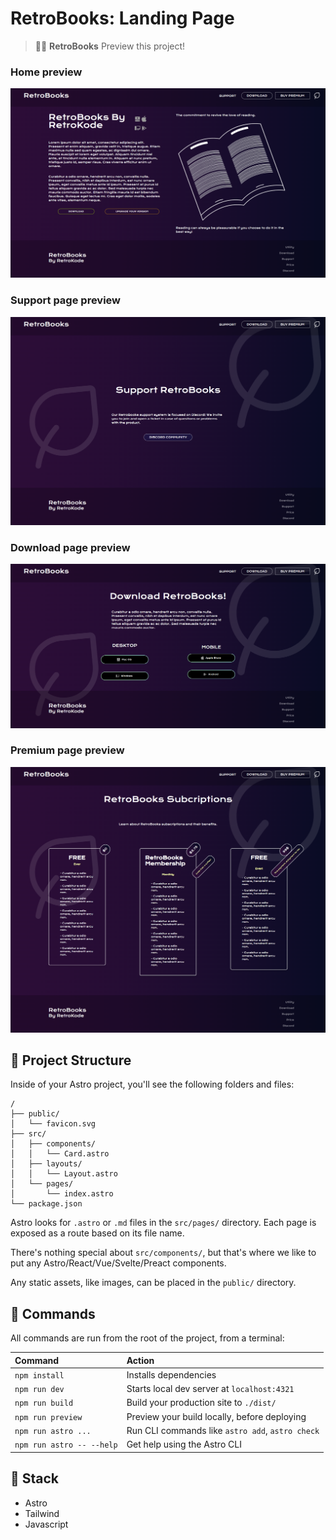 # RetroBooks: Landing Page

> 🧑‍🚀 **RetroBooks** Preview this project!

### Home preview

![Home preview](https://github.com/kaixe455/retrobooks/blob/main/preview_home.png?raw=true)

### Support page preview

![Preview de los equipos](https://github.com/kaixe455/retrobooks/blob/main/support.png?raw=true)

### Download page preview

![Preview del calendario](https://github.com/kaixe455/retrobooks/blob/main/download.png?raw=true)

### Premium page preview

![Preview página de equipo](https://github.com/kaixe455/retrobooks/blob/main/premium.png?raw=true)

## 🚀 Project Structure

Inside of your Astro project, you'll see the following folders and files:

```
/
├── public/
│   └── favicon.svg
├── src/
│   ├── components/
│   │   └── Card.astro
│   ├── layouts/
│   │   └── Layout.astro
│   └── pages/
│       └── index.astro
└── package.json
```

Astro looks for `.astro` or `.md` files in the `src/pages/` directory. Each page is exposed as a route based on its file name.

There's nothing special about `src/components/`, but that's where we like to put any Astro/React/Vue/Svelte/Preact components.

Any static assets, like images, can be placed in the `public/` directory.

## 🧞 Commands

All commands are run from the root of the project, from a terminal:

| Command                   | Action                                           |
| :------------------------ | :----------------------------------------------- |
| `npm install`             | Installs dependencies                            |
| `npm run dev`             | Starts local dev server at `localhost:4321`      |
| `npm run build`           | Build your production site to `./dist/`          |
| `npm run preview`         | Preview your build locally, before deploying     |
| `npm run astro ...`       | Run CLI commands like `astro add`, `astro check` |
| `npm run astro -- --help` | Get help using the Astro CLI                     |

## 👀 Stack

- Astro
- Tailwind
- Javascript
